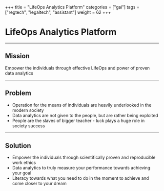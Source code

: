 +++
title = "LifeOps Analytics Platform"
categories = ["gai"]
tags = ["regtech", "legaltech", "assistant"]
weight = 62
+++

# LifeOps Analytics Platform

---

## Mission

Empower the individuals through effective LifeOps and power of proven data analytics

---

## Problem

- Operation for the means of individuals are heavily underlooked in the modern society
- Data analytics are not given to the people, but are rather being exploited
- People are the slaves of bigger teacher - luck plays a huge role in society success

---

## Solution

- Empower the individuals through scientifically proven and reproducible work ethics
- Data analytics to truly measure your performance towards achieving your goal
- Literacy towards what you need to do in the moment to achieve and come closer to your dream
